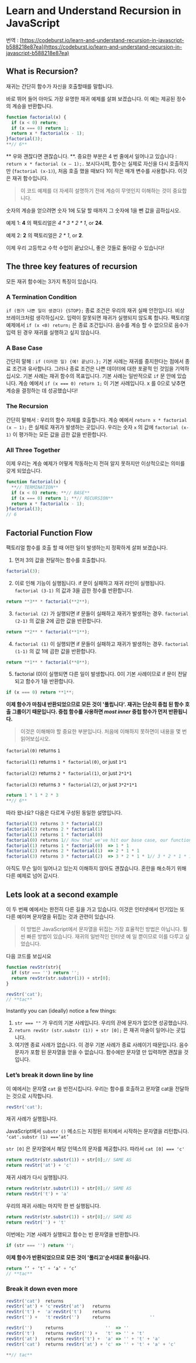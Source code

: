 # Learn and Understand Recursion in JavaScript

번역 : [https://codeburst.io/learn-and-understand-recursion-in-javascript-b588218e87ea](https://codeburst.io/learn-and-understand-recursion-in-javascript-b588218e87ea)

## What is Recursion?
재귀는 간단히 함수가 자신을 호출할때를 말합니다.

바로 뛰어 들어 아마도 가장 유명한 재귀 예제를 살펴 보겠습니다. 이 예는 제공된 정수의 계승을 반환합니다.

```javascript
function factorial(x) {  
  if (x < 0) return;  
  if (x === 0) return 1;  
  return x * factorial(x - 1);  
}factorial(3);  
**// 6**
```

** 우와 괜찮다면 괜찮습니다. **. 중요한 부분은 4 번 줄에서 일어나고 있습니다 : `return x * factorial (x — 1);.` 보시다시피, 함수는 실제로 자신을 다시 호출하지만 (`factorial (x-1)`), 처음 호출 했을 때보다 1이 작은 매개 변수를 사용합니다. 이것은 재귀 함수입니다.

> 이 코드 예제를 더 자세히 설명하기 전에 계승이 무엇인지 이해하는 것이 중요합니다.

숫자의 계승을 얻으려면 숫자 1에 도달 할 때까지 그 숫자에 1을 뺀 값을 곱하십시오.

예제 1: **4** 의 팩토리얼은  _4 * 3 * 2 * 1_, or  **24**.

예제 2: **2**  의 팩토리얼은  _2 * 1_, or  **2**.

이제 우리 고등학교 수학 수업이 끝났으니, 좋은 것들로 돌아갈 수 있습니다!

## The three key features of recursion

모든 재귀 함수에는 3가지 특징이 있습니다.

### A Termination Condition

`if (뭔가 나쁜 일이 생겼다) {STOP};` 종료 조건은 우리의 재귀 실패 안전입니다. 비상 브레이크처럼 생각하십시오. 입력이 잘못되면 재귀가 실행되지 않도록 합니다. 팩토리얼 예제에서 `if (x <0) return;` 은 종료 조건입니다. 음수를 계승 할 수 없으므로 음수가 입력 된 경우 재귀를 실행하고 싶지 않습니다.

### A Base Case

간단히 말해 : `if (이러한 일) {예! 끝났다.};` 기본 사례는 재귀를 중지한다는 점에서 종료 조건과 유사합니다. 그러나 종료 조건은 나쁜 데이터에 대한 포괄적 인 것임을 기억하십시오. 기본 사례는 재귀 함수의 목표입니다. 기본 사례는 일반적으로 `if` 문 안에 있습니다. 계승 예에서 `if (x === 0) return 1;` 이 기본 사례입니다. x 를 0으로 낮추면 계승을 결정하는 데 성공했습니다!

### The Recursion

간단히 말해서 : 우리의 함수 자체를 호출합니다. 계승 예에서 `return x * factorial (x — 1);` 은 실제로 재귀가 발생하는 곳입니다. 우리는 숫자 `x` 의 값에 `factorial (x-1)` 이 평가하는 모든 값을 곱한 값을 반환합니다.

### All Three Together

이제 우리는 계승 예제가 어떻게 작동하는지 전혀 알지 못하지만 이상적으로는 의미를 갖게 되었습니다.

```javascript
function factorial(x) {  
  **// TERMINATION**  
  if (x < 0) return; **// BASE**  
  if (x === 0) return 1; **// RECURSION**  
  return x * factorial(x - 1);  
}factorial(3);  
// 6
``` 

## Factorial Function Flow

팩토리얼 함수를 호출 할 때 어떤 일이 발생하는지 정확하게 살펴 보겠습니다.

1. 먼저 3의 값을 전달하는 함수를 호출합니다.

```javascript
factorial(3);
```

2. 이로 인해 기능이 실행됩니다. if 문이 실패하고 재귀 라인이 실행됩니다. `factorial (3-1)` 의 값과 3을 곱한 정수를 반환합니다.

```javascript
return **3** * factorial(**2**);
```

3. `factorial (2)` 가 실행되면  if 문들이 실패하고 재귀가 발생하는 경우. `factorial (2-1)` 의 값을 2에 곱한 값을 반환합니다.

```javascript
return **2** * factorial(**1**);
```

4. `factorial (1)` 이 실행되면 if 문들이 실패하고 재귀가 발생하는 경우. `factorial (1-1)` 의 값 1에 곱한 값을 반환합니다.

```javascript
return **1** * factorial(**0**);
```

5. factorial (0)이 실행되면 다른 일이 발생합니다. 0이 기본 사례이므로 if 문이 전달되고 함수가 1을 반환합니다.

```javascript
if (x === 0) return **1**;
```


**이제 함수가 마침내 반환되었으므로 모든 것이 '풀립니다'. 재귀는 단순히 중첩 된 함수 호출 그룹이기 때문입니다. 중첩 함수를 사용하면  _most inner_ 중첩 함수가 먼저 반환됩니다.**

 >이것은 이해해야 할 중요한 부분입니다. 처음에 이해하지 못하면이 내용을 몇 번 읽어보십시오.

`factorial(0)`  returns  `1`

`factorial(1)`  returns  `1 * factorial(0)`, or just  `1*1`

`factorial(2)`  returns  `2 * factorial(1)`, or just  `2*1*1`

`factorial(3)`  returns  `3 * factorial(2)`, or just  `3*2*1*1`

```javascript
return 1 * 1 * 2 * 3  
**// 6**
```

따라 왔나요? 다음은 다르게 구성된 동일한 설명입니다.

```javascript
factorial(3) returns 3 * factorial(2)  
factorial(2) returns 2 * factorial(1)  
factorial(1) returns 1 * factorial(0)  
factorial(0) returns 1// Now that we've hit our base case, our function will return in order from inner to outer:factorial(0) returns 1                 => 1  
factorial(1) returns 1 * factorial(0)  => 1 * 1  
factorial(2) returns 2 * factorial(1)  => 2 * 1 * 1  
factorial(3) returns 3 * factorial(2)  => 3 * 2 * 1 * 1// 3 * 2 * 1 * 1 = **6**
```


아직도 무슨 일이 일어나고 있는지 이해하지 않아도 괜찮습니다. 혼란을 해소하기 위해 다른 예제로 넘어 갑시다.

## Lets look at a second example

이 두 번째 예에서는 완전히 다른 길을 가고 있습니다. 이것은 인터넷에서 인기있는 또 다른 예이며 문자열을 뒤집는 것과 관련이 있습니다.

> 이 방법은 JavaScript에서 문자열을 뒤집는 가장 효율적인 방법은 아닙니다. 훨씬 빠른 방법이 있습니다. 재귀의 일반적인 인터넷 예 일 뿐이므로 이를 다루고 싶었습니다.

다음 코드를 보십시요

```javascript
function revStr(str){  
  if (str === '') return '';  
  return revStr(str.substr(1)) + str[0];  
}

revStr('cat');  
// **tac**
```

Instantly you can (ideally) notice a few things:

1. `str === ""` 가 우리의 기본 사례입니다. 우리의 끈에 문자가 없으면 성공했습니다.
2. `return revStr (str.substr (1)) + str [0];` 은 재귀 마술이 일어나는 곳입니다.
3. 여기엔 종료 사례가 없습니다. 이 경우 기본 사례가 종료 사례이기 때문입니다. 음수 문자가 포함 된 문자열을 얻을 수 없습니다. 함수에만 문자열 만 입력하면 괜찮을 것입니다.

### Let’s break it down line by line

이 예에서는 문자열 `cat` 을 반전시킵니다. 우리는 함수를 호출하고 문자열 cat을 전달하는 것으로 시작합니다.

```javascript
revStr('cat');
```


재귀 사례가 실행됩니다.

JavaScript에서 `substr ()` 메소드는 지정된 위치에서 시작하는 문자열을 리턴합니다. `ʻcat'.substr (1) ===‘at’`

`str [0]` 은 문자열에서 해당 인덱스의 문자를 제공합니다. 따라서 `cat [0] === 'c'`

```javascript
return revStr(str.substr(1)) + str[0];// SAME AS  
return revStr('at') + 'c'
```

재귀 사례가 다시 실행됩니다.

```javascript
return revStr(str.substr(1)) + str[0];// SAME AS  
return revStr('t') + 'a'
```

우리의 재귀 사례는 마지막 한 번 실행됩니다.

```javascript
return revStr(str.substr(1)) + str[0];// SAME AS  
return revStr('') + 't'
```

이번에는 기본 사례가 실행되고 함수는 빈 문자열을 반환합니다.

```javascript
if (str === '') return '';
```

**이제 함수가 반환되었으므로 모든 것이 '풀리고'순서대로 돌아옵니다.**

```javascript
return ‘’ + ‘t’ + ‘a’ + ‘c’  
// **tac**
```

### Break it down even more

```javascript
revStr('cat')  returns 
revStr('at') + 'c'revStr('at')   returns 
revStr('t') +  'a'revStr('t')    returns 
revStr('') +   't'revStr('')     returns               ''
```


```javascript
revStr('')     returns                ''  => ''
revStr('t')    returns revStr('') +   't' => '' + 't'
revStr('at')   returns revStr('t') +  'a' => '' + 't' + 'a'
revStr('cat')  returns revStr('at') + 'c' => '' + 't' + 'a' + 'c'

**// tac**
```

